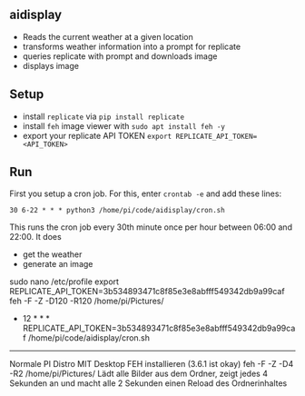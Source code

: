 ## aidisplay

- Reads the current weather at a given location
- transforms weather information into a prompt for replicate
- queries replicate with prompt and downloads image
- displays image

## Setup

- install `replicate` via `pip install replicate`
- install `feh` image viewer with `sudo apt install feh -y`
- export your replicate API TOKEN `export REPLICATE_API_TOKEN=<API_TOKEN>`

## Run

First you setup a cron job. For this, enter `crontab -e` and add these lines:

```
30 6-22 * * * python3 /home/pi/code/aidisplay/cron.sh
```

This runs the cron job every 30th minute once per hour between 06:00 and 22:00.
It does

- get the weather
- generate an image

sudo nano /etc/profile
export REPLICATE_API_TOKEN=3b534893471c8f85e3e8abfff549342db9a99caf
feh -F -Z -D120 -R120 /home/pi/Pictures/



* 12 * * * REPLICATE_API_TOKEN=3b534893471c8f85e3e8abfff549342db9a99caf /home/pi/code/aidisplay/cron.sh


---

Normale PI Distro MIT Desktop
FEH installieren (3.6.1 ist okay)
feh -F -Z -D4 -R2 /home/pi/Pictures/
Lädt alle Bilder aus dem Ordner, zeigt jedes 4 Sekunden an und macht alle 2 Sekunden einen Reload des Ordnerinhaltes

